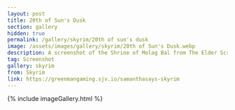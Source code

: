 ```yaml
---
layout: post
title: 20th of Sun's Dusk
section: gallery
hidden: true
permalink: /gallery/skyrim/20th of sun's dusk
image: /assets/images/gallery/skyrim/20th of Sun's Dusk.webp
description: A screenshot of the Shrine of Molag Bal from The Elder Scrolls V&#58; Skyrim, taken by Samantha Says.
tag: Screenshot
gallery: skyrim
from: Skyrim
link: https://greenmangaming.sjv.io/samanthasays-skyrim
---
```

{% include imageGallery.html %}